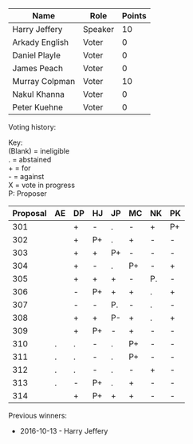 Name | Role | Points
---|---|---
Harry Jeffery |	Speaker |	10
Arkady English | Voter | 0
Daniel Playle | Voter | 0
James Peach | Voter | 0
Murray Colpman	| Voter |	10
Nakul Khanna	| Voter	| 0
Peter Kuehne | Voter | 0

Voting history:

Key:  
(Blank) = ineligible  
. = abstained  
\+ = for  
\- = against  
X = vote in progress  
P: Proposer

**Proposal** | AE | DP | HJ | JP | MC | NK | PK
---|---|---|---|---|---|---|---
301|  | +| -| .| -| +|P+
302|  | +|P+| .| +| -|-
303|  | +| +|P+| -| -|-
304|  | +| -| .|P+| -|+
305|  | +| +| +| -|P.|-
306|  | -|P+| +| +| .|+
307|  | -| -|P.| -| .|-
308|  | +| +|P-| +| .|+
309|  | +|P+| -| +| -|-
310| .| .| -| .|P+| -|-
311| .| .| -| .|P+| -|-
312| .| .| -| .| -| +|-
313| .| -|P+| .| +| -|-
314|  | +|P+| +| +| -|-

Previous winners:

* 2016-10-13 - Harry Jeffery
